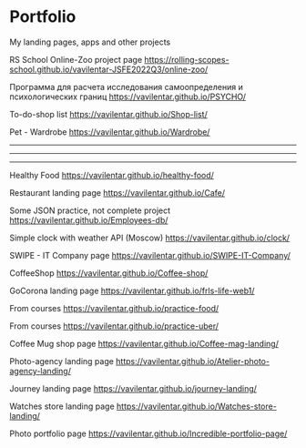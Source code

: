 # Portfolio
My landing pages, apps and other projects

RS School Online-Zoo project page
https://rolling-scopes-school.github.io/vavilentar-JSFE2022Q3/online-zoo/

Программа для расчета исследования самоопределения и психологических границ
https://vavilentar.github.io/PSYCHO/

To-do-shop list
https://vavilentar.github.io/Shop-list/

Pet - Wardrobe
https://vavilentar.github.io/Wardrobe/

---

---

---


Healthy Food
https://vavilentar.github.io/healthy-food/

Restaurant landing page
https://vavilentar.github.io/Cafe/

Some JSON practice, not complete project
https://vavilentar.github.io/Employees-db/

Simple clock with weather API (Moscow)
https://vavilentar.github.io/clock/

SWIPE - IT Company page
https://vavilentar.github.io/SWIPE-IT-Company/

CoffeeShop
https://vavilentar.github.io/Coffee-shop/

GoCorona landing page
https://vavilentar.github.io/frls-life-web1/

From courses
https://vavilentar.github.io/practice-food/

From courses
https://vavilentar.github.io/practice-uber/

Coffee Mug shop page
https://vavilentar.github.io/Coffee-mag-landing/

Photo-agency landing page
https://vavilentar.github.io/Atelier-photo-agency-landing/

Journey landing page
https://vavilentar.github.io/journey-landing/

Watches store landing page
https://vavilentar.github.io/Watches-store-landing/

Photo portfolio page
https://vavilentar.github.io/Incredible-portfolio-page/
